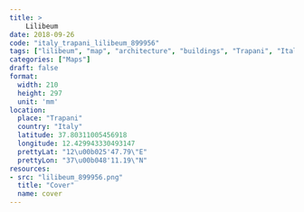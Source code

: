 ```yaml
---
title: > 
    Lilibeum
date: 2018-09-26
code: "italy_trapani_lilibeum_899956"
tags: ["lilibeum", "map", "architecture", "buildings", "Trapani", "Italy"]
categories: ["Maps"]
draft: false
format:
  width: 210
  height: 297
  unit: 'mm'
location:
  place: "Trapani"
  country: "Italy"
  latitude: 37.80311005456918
  longitude: 12.429943330493147
  prettyLat: "12\u00b025'47.79\"E"
  prettyLon: "37\u00b048'11.19\"N"
resources:
- src: "lilibeum_899956.png"
  title: "Cover"
  name: cover
---
```

